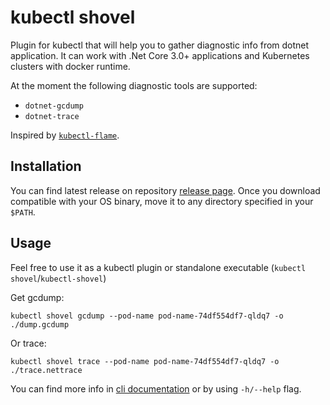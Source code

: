 # kubectl shovel

Plugin for kubectl that will help you to gather diagnostic info from dotnet application.
It can work with .Net Core 3.0+ applications and Kubernetes clusters with docker runtime.

At the moment the following diagnostic tools are supported:

* `dotnet-gcdump`
* `dotnet-trace`

Inspired by [`kubectl-flame`](https://github.com/VerizonMedia/kubectl-flame).

## Installation

You can find latest release on repository [release page](https://github.com/dodopizza/kubectl-shovel/releases).
Once you download compatible with your OS binary, move it to any directory specified in your `$PATH`.

## Usage

Feel free to use it as a kubectl plugin or standalone executable (`kubectl shovel`/`kubectl-shovel`)

Get gcdump:

```shell
kubectl shovel gcdump --pod-name pod-name-74df554df7-qldq7 -o ./dump.gcdump
```

Or trace:

```shell
kubectl shovel trace --pod-name pod-name-74df554df7-qldq7 -o ./trace.nettrace
```

You can find more info in [cli documentation](./cli/docs/kubectl-shovel.md) or by using `-h/--help` flag.
